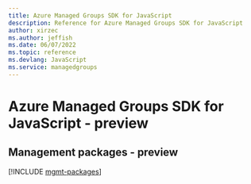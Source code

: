 ```yaml
---
title: Azure Managed Groups SDK for JavaScript
description: Reference for Azure Managed Groups SDK for JavaScript
author: xirzec
ms.author: jeffish
ms.date: 06/07/2022
ms.topic: reference
ms.devlang: JavaScript
ms.service: managedgroups
---
```

# Azure Managed Groups SDK for JavaScript - preview
## Management packages - preview
[!INCLUDE [mgmt-packages](managed-groups-mgmt-index.md)]

